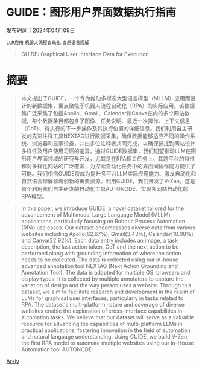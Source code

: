 # GUIDE：图形用户界面数据执行指南

发布时间：2024年04月09日

`LLM应用` `机器人流程自动化` `自然语言理解`

> GUIDE: Graphical User Interface Data for Execution

# 摘要

> 本文提出了GUIDE，一个专为推动多模态大型语言模型（MLLM）应用而设计的新数据集，重点聚焦于机器人流程自动化（RPA）的实际应用。该数据集广泛采集了包括Apollo、Gmail、Calendar和Canva在内的多个网站数据，每个数据条目都包含了图像、任务说明、最近一次操作、上下文信息（CoT）、待执行的下一步操作及其执行位置的详细信息。我们利用自主研发的先进注释工具NEXTAG进行数据采集，确保数据能够适应不同的操作系统、浏览器和显示设备，并由多位注释者共同完成，以确保捕捉到网站设计多样性及用户使用习惯的差异。通过GUIDE数据集，我们期望推动LLM在图形用户界面领域的研究与开发，尤其是在RPA相关任务上。其跨平台的特性和对多样化网站的广泛覆盖，为探索自动化任务中的界面间协作能力提供了可能。我们相信GUIDE将成为提升多平台LLM实际应用能力、激发自动化和自然语言理解领域创新的重要资源。利用GUIDE，我们开发了V-Zen，这是首个利用我们自主研发的自动化工具AUTONODE，实现多网站自动化的RPA模型。

> In this paper, we introduce GUIDE, a novel dataset tailored for the advancement of Multimodal Large Language Model (MLLM) applications, particularly focusing on Robotic Process Automation (RPA) use cases. Our dataset encompasses diverse data from various websites including Apollo(62.67\%), Gmail(3.43\%), Calendar(10.98\%) and Canva(22.92\%). Each data entry includes an image, a task description, the last action taken, CoT and the next action to be performed along with grounding information of where the action needs to be executed. The data is collected using our in-house advanced annotation tool NEXTAG (Next Action Grounding and Annotation Tool). The data is adapted for multiple OS, browsers and display types. It is collected by multiple annotators to capture the variation of design and the way person uses a website.
  Through this dataset, we aim to facilitate research and development in the realm of LLMs for graphical user interfaces, particularly in tasks related to RPA. The dataset's multi-platform nature and coverage of diverse websites enable the exploration of cross-interface capabilities in automation tasks. We believe that our dataset will serve as a valuable resource for advancing the capabilities of multi-platform LLMs in practical applications, fostering innovation in the field of automation and natural language understanding. Using GUIDE, we build V-Zen, the first RPA model to automate multiple websites using our in-House Automation tool AUTONODE

[Arxiv](https://arxiv.org/abs/2404.16048)